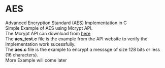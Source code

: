 # AES <br />
Advanced Encryption Standard (AES) Implementation in C <br />
Simple Example of AES using Mcrypt API. <br />
The Mcrypt API can download from [here](http://mcrypt.hellug.gr/) <br />
The **aes_test.c** file is the example from the API website to verify the Implementation work sucessfully. <br />
The **aes.c** file is the example to encrypt a messsge of size 128 bits or less (16 characters). <br />
More Example will come later
